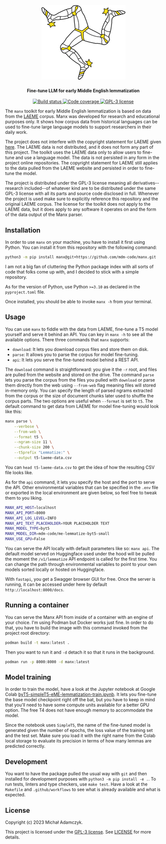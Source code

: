 <h1 align="center">
  <div>
    <img src="https://raw.githubusercontent.com/mdm-code/mdm-code.github.io/main/manx_logo.png" alt="logo"/>
  </div>
</h1>

<h4 align="center">Fine-tune LLM for early Middle English lemmatization</h4>

<div align="center">
<p>
    <a href="https://github.com/mdm-code/manx/actions?query=workflow%3ACI">
        <img alt="Build status" src="https://github.com/mdm-code/manx/workflows/CI/badge.svg">
    </a>
    <a href="https://app.codecov.io/gh/mdm-code/manx">
        <img alt="Code coverage" src="https://codecov.io/gh/mdm-code/manx/branch/main/graphs/badge.svg?branch=main">
    </a>
    <a href="https://opensource.org/licenses/gpl-3" rel="nofollow">
        <img alt="GPL-3 license" src="https://img.shields.io/github/license/mdm-code/manx">
    </a>
</p>
</div>

The `manx` toolkit for early Middle English lemmatization is based on data from
the [LAEME](http://www.lel.ed.ac.uk/ihd/laeme2/laeme2.html) corpus. Manx was
developed for research and educational purposes only. It shows how corpus data
from historical languages can be used to fine-tune large language models to
support researchers in their daily work.

The project does not interfere with the copyright statement for LAEME given
[here](http://www.lel.ed.ac.uk/ihd/laeme2/front_page/laeme_copyright.html). The
LAEME data is not distributed, and it does not form any part of this project.
The toolkit uses the LAEME data only to allow users to fine-tune and use a
language model. The data is not persisted in any form in the project online
repositories. The copyright statement for LAEME still applies to the data
pulled from the LAEME website and persisted in order to fine-tune the model.

The project is distributed under the GPL-3 license meaning all
derivatives--research included--of whatever kind are to be distributed under
the same GPL-3 license with all its parts and source code disclosed in full.
Whenever the project is used make sure to explicitly reference this repository
and the original LAEME corpus. The license for the toolkit does not apply to
the LAEME data, but it does apply to any software it operates on and the form
of the data output of the Manx parser.


## Installation

In order to use `manx` on your machine, you have to install it first using
Python. You can install it from this repository with the following command:

```sh
python3 -m pip install manx@git+https://github.com/mdm-code/manx.git
```

I am not a big fan of cluttering the Python package index with all sorts of
code that folks come up with, and I decided to stick with a simple repository.

As for the version of Python, use Python `>=3.10` as declared in the
`pyproject.toml` file.

Once installed, you should be able to invoke `manx -h` from your terminal.


## Usage

You can use `manx` to fiddle with the data from LAEME, fine-tune a T5 model
yourself and serve it behind an API. You can key in `manx -h` to see all the
available options. There three commands that `manx` supports:

- `download`: It lets you download corpus files and store them on disk.
- `parse`: It allows you to parse the corpus for model fine-tuning.
- `api`: It lets you serve the fine-tuned model behind a REST API.

The `download` command is straightforward: you give it the `-r` root, and files
are pulled from the website and stored on the drive. The command `parse` lets
you parse the corpus from the files you pulled with `download` or parse them
directly from the web using `--from-web` flag meaning files will stored
in-memory only. You can specify the length of parsed ngrams extracted from the
corpus or the size of document chunks later used to shuffle the corpus parts.
The two options are useful when `--format` is set to `t5`. The default command
to get data from LAEME for model fine-tuning would look like this:

```sh
manx parse \
	--verbose \
	--from-web \
	--format t5 \
	--ngram-size 11 \
	--chunk-size 200 \
	--t5prefix "Lemmatize:" \
	--output t5-laeme-data.csv
```

You can `head t5-laeme-data.csv` to get the idea of how the resulting CSV file
looks like.

As for the `api` command, it lets you specify the host and the port to serve the
API. Other environmental variables that can be specified in the `.env` file
or exported in the local environment are given below, so feel free to tweak them
to you liking.

```sh
MANX_API_HOST=localhost
MANX_API_PORT=8000
MANX_API_LOG_LEVEL=INFO
MANX_API_TEXT_PLACEHOLDER=YOUR PLACEHOLDER TEXT
MANX_MODEL_TYPE=byt5
MANX_MODEL_DIR=mdm-code/me-lemmatize-byt5-small
MANX_USE_GPU=False
```

You can serve the API locally with default parameters like so: `manx api`. The
default model served on Huggingface used under the hood will be pulled the
moment the `/v1/lemmatize` API endpoint is called for the first time. You can
change the path through environmental variables to point to your own models
sorted locally or hosted on Huggingface.

With `fastapi`, you get a Swagger browser GUI for free. Once the server is
running, it can be accessed under here by default `http://localhost:8000/docs`.


## Running a container

You can serve the Manx API from inside of a container with an engine of your
choice. I'm using Podman but Docker works just fine. In order to do that, you
have to build the image with this command invoked from the project root
directory:

```sh
podman build -t manx:latest .
```

Then you want to run it and `-d` detach it so that it runs in the background.

```sh
podman run -p 8000:8000 -d manx:latest
```


## Model training

In order to train the model, have a look at the Jupyter notebook at Google
Colab [byT5-simpleT5-eME-lemmatization-train.ipynb](https://colab.research.google.com/drive/1qpd4F8BoHMGzZnSqrGxZe-1YyX9IhVHc?usp=sharing).
It lets you fine-tune the base model checkpoint right off the bat, but you have
to keep in mind that you'll need to have some compute units available for a better
GPU option. The free T4 does not have enough memory to accommodate the model.

Since the notebook uses `SimpleT5`, the name of the fine-tuned model is generated
given the number of epochs, the loss value of the training set and the test
set. Make sure you load it with the right name from the Colab local storage to
evaluate its precision in terms of how many lemmas are predicted correctly.


## Development

You want to have the package pulled the usual way with `git` and then installed
for development purposes with `python3 -m pip install -e .`. To run tests,
linters and type checkers, use `make test`. Have a look at the `Makefile` and
`.github/workflows` to see what is already available and what is expected.


## License

Copyright (c) 2023 Michał Adamczyk.

This project is licensed under the [GPL-3 license](https://opensource.org/licenses/gpl-3-0).
See [LICENSE](LICENSE) for more details.
